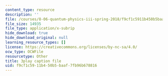 ```yaml
---
content_type: resource
description: ''
file: /courses/8-06-quantum-physics-iii-spring-2018/f9cf1c5911b450b5baaf7fb96b678816_DYJM_P4sG-c.vtt
file_size: 14935
file_type: application/x-subrip
hide_download: true
hide_download_original: null
learning_resource_types: []
license: https://creativecommons.org/licenses/by-nc-sa/4.0/
ocw_type: OCWFile
resourcetype: Other
title: 3play caption file
uid: f9cf1c59-11b4-50b5-baaf-7fb96b678816
---
```

